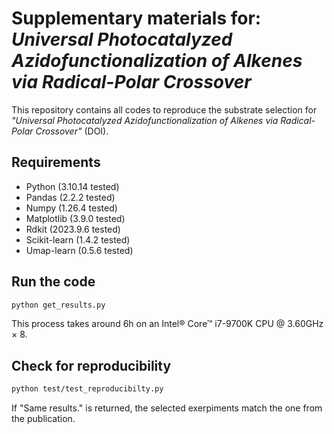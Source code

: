 # Supplementary materials for: _Universal Photocatalyzed Azidofunctionalization of Alkenes via Radical-Polar Crossover_

This repository contains all codes to reproduce the substrate selection for _"Universal Photocatalyzed Azidofunctionalization of Alkenes via Radical-Polar Crossover"_ (DOI).

## Requirements
- Python (3.10.14 tested)
- Pandas (2.2.2 tested)
- Numpy (1.26.4 tested)
- Matplotlib (3.9.0 tested)
- Rdkit (2023.9.6 tested)
- Scikit-learn (1.4.2 tested)
- Umap-learn (0.5.6 tested)

## Run the code

```bash
python get_results.py
```

This process takes around 6h on an Intel® Core™ i7-9700K CPU @ 3.60GHz × 8. 

## Check for reproducibility

```bash
python test/test_reproducibilty.py
```
If "Same results." is returned, the selected exerpiments match the one from the publication.  